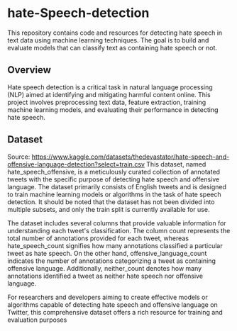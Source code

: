 # hate-Speech-detection
This repository contains code and resources for detecting hate speech in text data using machine learning techniques. The goal is to build and evaluate models that can classify text as containing hate speech or not.

## Overview
Hate speech detection is a critical task in natural language processing (NLP) aimed at identifying and mitigating harmful content online. This project involves preprocessing text data, feature extraction, training machine learning models, and evaluating their performance in detecting hate speech.

## Dataset
Source: https://www.kaggle.com/datasets/thedevastator/hate-speech-and-offensive-language-detection?select=train.csv
This dataset, named hate_speech_offensive, is a meticulously curated collection of annotated tweets with the specific purpose of detecting hate speech and offensive language. The dataset primarily consists of English tweets and is designed to train machine learning models or algorithms in the task of hate speech detection. It should be noted that the dataset has not been divided into multiple subsets, and only the train split is currently available for use.

The dataset includes several columns that provide valuable information for understanding each tweet's classification. The column count represents the total number of annotations provided for each tweet, whereas hate_speech_count signifies how many annotations classified a particular tweet as hate speech. On the other hand, offensive_language_count indicates the number of annotations categorizing a tweet as containing offensive language. Additionally, neither_count denotes how many annotations identified a tweet as neither hate speech nor offensive language.

For researchers and developers aiming to create effective models or algorithms capable of detecting hate speech and offensive language on Twitter, this comprehensive dataset offers a rich resource for training and evaluation purposes

